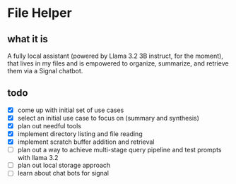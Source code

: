 # File Helper

## what it is
A fully local assistant (powered by Llama 3.2 3B instruct, for the moment), that lives in my files and is empowered to organize, summarize, and retrieve them via a Signal chatbot.

## todo
- [x] come up with initial set of use cases
- [x] select an initial use case to focus on (summary and synthesis)
- [x] plan out needful tools
- [x] implement directory listing and file reading
- [x] implement scratch buffer addition and retrieval
- [ ] plan out a way to achieve multi-stage query pipeline and test prompts with llama 3.2
- [ ] plan out local storage approach
- [ ] learn about chat bots for signal
